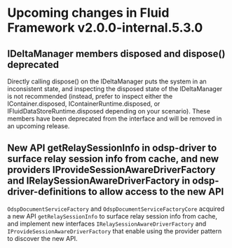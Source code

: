 <!-- THIS IS AN AUTOGENERATED FILE. DO NOT EDIT THIS FILE DIRECTLY. -->

# Upcoming changes in Fluid Framework v2.0.0-internal.5.3.0

## IDeltaManager members disposed and dispose() deprecated

Directly calling dispose() on the IDeltaManager puts the system in an inconsistent state, and inspecting the disposed state of the IDeltaManager is not recommended (instead, prefer to inspect either the IContainer.disposed, IContainerRuntime.disposed, or IFluidDataStoreRuntime.disposed depending on your scenario). These members have been deprecated from the interface and will be removed in an upcoming release.

## New API getRelaySessionInfo in odsp-driver to surface relay session info from cache, and new providers IProvideSessionAwareDriverFactory and IRelaySessionAwareDriverFactory in odsp-driver-definitions to allow access to the new API

`OdspDocumentServiceFactory` and `OdspDocumentServiceFactoryCore` acquired a new API `getRelaySessionInfo` to surface relay session info from cache, and implement new interfaces `IRelaySessionAwareDriverFactory` and `IProvideSessionAwareDriverFactory` that enable using the provider pattern to discover the new API.

